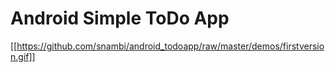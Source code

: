 Android Simple ToDo App
========================


[[https://github.com/snambi/android_todoapp/raw/master/demos/firstversion.gif]]
